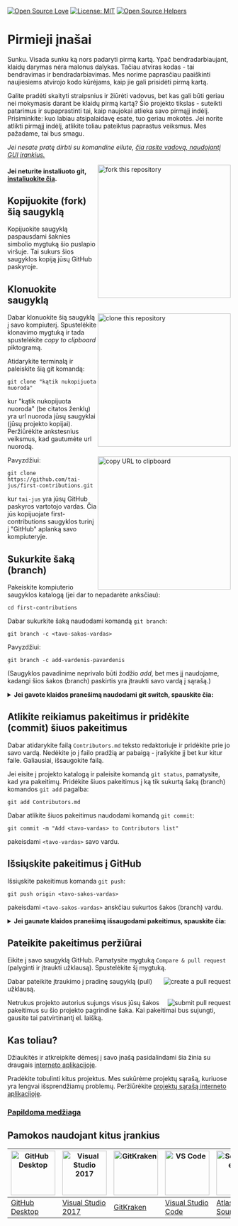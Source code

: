 [![Open Source Love](https://badges.frapsoft.com/os/v1/open-source.svg?v=103)](https://github.com/ellerbrock/open-source-badges/)
[![License: MIT](https://img.shields.io/badge/License-MIT-green.svg)](https://opensource.org/licenses/MIT)
[![Open Source Helpers](https://www.codetriage.com/roshanjossey/first-contributions/badges/users.svg)](https://www.codetriage.com/roshanjossey/first-contributions)

# Pirmieji įnašai

Sunku. Visada sunku ką nors padaryti pirmą kartą. Ypač bendradarbiaujant, klaidų darymas nėra malonus dalykas. Tačiau atviras kodas - tai bendravimas ir bendradarbiavimas. Mes norime paprasčiau paaiškinti naujiesiems atvirojo kodo kūrėjams, kaip jie gali prisidėti pirmą kartą.

Galite pradėti skaityti straipsnius ir žiūrėti vadovus, bet kas gali būti geriau nei mokymasis darant be klaidų pirmą kartą? Šio projekto tikslas - suteikti patarimus ir supaprastinti tai, kaip naujokai atlieka savo pirmąjį indėlį. Prisiminkite: kuo labiau atsipalaidavę esate, tuo geriau mokotės. Jei norite atlikti pirmąjį indėlį, atlikite toliau pateiktus paprastus veiksmus. Mes pažadame, tai bus smagu.

_Jei nesate pratę dirbti su komandine eilute, [čia rasite vadovą, naudojantį GUI įrankius.](#tutorials-using-other-tools)_

<img align="right" width="300" src="https://firstcontributions.github.io/assets/Readme/fork.png" alt="fork this repository" />

#### Jei neturite instaliuoto git, [instaliuokite čia](https://help.github.com/articles/set-up-git/).

## Kopijuokite (fork) šią saugyklą

Kopijuokite saugyklą paspausdami šaknies simbolio mygtuką šio puslapio viršuje.
Tai sukurs šios saugyklos kopiją jūsų GitHub paskyroje.

## Klonuokite saugyklą

<img align="right" width="300" src="https://firstcontributions.github.io/assets/Readme/clone.png" alt="clone this repository" />

Dabar klonuokite šią saugyklą į savo kompiuterį. Spustelėkite klonavimo mygtuką ir tada spustelėkite _copy to clipboard_ piktogramą.

Atidarykite terminalą ir paleiskite šią git komandą:

```
git clone "kątik nukopijuota nuoroda"
```

kur "kątik nukopijuota nuoroda" (be citatos ženklų) yra url nuoroda jūsų saugyklai (jūsų projekto kopijai). Peržiūrėkite ankstesnius veiksmus, kad gautumėte url nuorodą.

<img align="right" width="300" src="https://firstcontributions.github.io/assets/Readme/copy-to-clipboard.png" alt="copy URL to clipboard" />

Pavyzdžiui:

```
git clone https://github.com/tai-jus/first-contributions.git
```

kur `tai-jus` yra jūsų GitHub paskyros vartotojo vardas. Čia jūs kopijuojate first-contributions saugyklos turinį į "GitHub" aplanką savo kompiuteryje.

## Sukurkite šaką (branch)

Pakeiskite kompiuterio saugyklos katalogą (jei dar to nepadarėte anksčiau):

```
cd first-contributions
```

Dabar sukurkite šaką naudodami komandą `git branch`:

```
git branch -c <tavo-sakos-vardas>
```

Pavyzdžiui:

```
git branch -c add-vardenis-pavardenis
```

(Saugyklos pavadinime neprivalo būti žodžio _add_, bet mes jį naudojame, kadangi šios šakos (branch) paskirtis yra įtraukti savo vardą į sąrašą.)

<details>
<summary> <strong>Jei gavote klaidos pranešimą naudodami git switch, spauskite čia:</strong> </summary>

Jei klaidos pranešimas yra "Git: `switch` is not a git command. See `git –help`", tikėtinai naudojate seną git versiją.

Tokiu atveju bandykite `git checkout`:

```bash
git checkout -b add-vardenis-pavardenis
```

</details>

## Atlikite reikiamus pakeitimus ir pridėkite (commit) šiuos pakeitimus

Dabar atidarykite failą `Contributors.md` teksto redaktoriuje ir pridėkite prie jo savo vardą. Nedėkite jo į failo pradžią ar pabaigą - įrašykite jį bet kur kitur faile. Galiausiai, išsaugokite failą.

Jei eisite į projekto katalogą ir paleisite komandą `git status`, pamatysite, kad yra pakeitimų. Pridėkite šiuos pakeitimus į ką tik sukurtą šaką (branch) komandos `git add` pagalba:

```
git add Contributors.md
```

Dabar atlikite šiuos pakeitimus naudodami komandą `git commit`:

```
git commit -m "Add <tavo-vardas> to Contributors list"
```

pakeisdami `<tavo-vardas>` savo vardu.

## Išsiųskite pakeitimus į GitHub

Išsiųskite pakeitimus komanda `git push`:

```
git push origin <tavo-sakos-vardas>
```

pakeisdami `<tavo-sakos-vardas>` anskčiau sukurtos šakos (branch) vardu.

<details>
<summary> <strong>Jei gaunate klaidos pranešimą išsaugodami pakeitimus, spauskite čia:</strong> </summary>

- ### Autentifikacijos klaida

       <pre>remote: Support for password authentication was removed on August 13, 2021. Please use a personal access token instead.

  remote: Please see https://github.blog/2020-12-15-token-authentication-requirements-for-git-operations/ for more information.
  fatal: Authentication failed for 'https://github.com/<your-username>/first-contributions.git/'</pre>
  [GitHub vadovas](https://docs.github.com/en/authentication/connecting-to-github-with-ssh/adding-a-new-ssh-key-to-your-github-account) padės jums sugeneruoti ir sukonfiguruoti SSH raktą savo paskyroje.

  Taip pat, galbūt norėsite pabandyti 'git remote -v', skirtą patikrintite savo nuotolinį adresą (remote address).

  Jei jis atrodo taip ar panašiai:
    <pre>origin	https://github.com/your-username/your_repo.git (fetch)
    origin	https://github.com/your-username/your_repo.git (push)</pre>

  pakeiskite jį, naudodami komandą:

  ```bash
  git remote set-url origin git@github.com:your-username/your_repo.git
  ```

  Kitu atveju jūsų vis tiek sulauksite klausimo apie savo vartotojo vardą ir slaptažodį ir sulauksite autentifikacijos klaidos.
  </details>

## Pateikite pakeitimus peržiūrai

Eikite į savo saugyklą GitHub. Pamatysite mygtuką `Compare & pull request` (palyginti ir įtraukti užklausą). Spustelėkite šį mygtuką.

<img style="float: right;" src="https://firstcontributions.github.io/assets/Readme/compare-and-pull.png" alt="create a pull request" />

Dabar pateikite įtraukimo į pradinę saugyklą (pull) užklausą.

<img style="float: right;" src="https://firstcontributions.github.io/assets/Readme/submit-pull-request.png" alt="submit pull request" />

Netrukus projekto autorius sujungs visus jūsų šakos pakeitimus su šio projekto pagrindine šaka. Kai pakeitimai bus sujungti, gausite tai patvirtinantį el. laišką.

## Kas toliau?

Džiaukitės ir atkreipkite dėmesį į savo įnašą pasidalindami šia žinia su draugais [interneto aplikacijoje](https://firstcontributions.github.io/#social-share).

Pradėkite tobulinti kitus projektus. Mes sukūrėme projektų sąrašą, kuriuose yra lengvai išsprendžiamų problemų. Peržiūrėkite [projektų sąrašą interneto aplikacijoje](https://firstcontributions.github.io/#project-list).

### [ Papildoma medžiaga ](../additional-material/git_workflow_scenarios/additional-material.md)

## Pamokos naudojant kitus įrankius

| <a href="../gui-tool-tutorials/github-desktop-tutorial.md"><img alt="GitHub Desktop" src="https://desktop.github.com/images/desktop-icon.svg" width="100"></a> | <a href="../gui-tool-tutorials/github-windows-vs2017-tutorial.md"><img alt="Visual Studio 2017" src="https://upload.wikimedia.org/wikipedia/commons/c/cd/Visual_Studio_2017_Logo.svg" width="100"></a> | <a href="../gui-tool-tutorials/gitkraken-tutorial.md"><img alt="GitKraken" src="https://firstcontributions.github.io/assets/gui-tool-tutorials/gitkraken-tutorial/gk-icon.png" width="100"></a> | <a href="../gui-tool-tutorials/github-windows-vs-code-tutorial.md"><img alt="VS Code" src="https://upload.wikimedia.org/wikipedia/commons/1/1c/Visual_Studio_Code_1.35_icon.png" width=100></a> | <a href="../gui-tool-tutorials/sourcetree-macos-tutorial.md"><img alt="Sourcetree App" src="https://wac-cdn.atlassian.com/dam/jcr:81b15cde-be2e-4f4a-8af7-9436f4a1b431/Sourcetree-icon-blue.svg" width=100></a> | <a href="../gui-tool-tutorials/github-windows-intellij-tutorial.md"><img alt="IntelliJ IDEA" src="https://upload.wikimedia.org/wikipedia/commons/thumb/9/9c/IntelliJ_IDEA_Icon.svg/512px-IntelliJ_IDEA_Icon.svg.png" width=100></a> |
| -------------------------------------------------------------------------------------------------------------------------------------------------------------- | ------------------------------------------------------------------------------------------------------------------------------------------------------------------------------------------------------ | ----------------------------------------------------------------------------------------------------------------------------------------------------------------------------------------------- | ----------------------------------------------------------------------------------------------------------------------------------------------------------------------------------------------- | --------------------------------------------------------------------------------------------------------------------------------------------------------------------------------------------------------------- | ----------------------------------------------------------------------------------------------------------------------------------------------------------------------------------------------------------------------------------- |
| [GitHub Desktop](../gui-tool-tutorials/github-desktop-tutorial.md)                                                                                             | [Visual Studio 2017](../gui-tool-tutorials/github-windows-vs2017-tutorial.md)                                                                                                                          | [GitKraken](../gui-tool-tutorials/gitkraken-tutorial.md)                                                                                                                                        | [Visual Studio Code](../gui-tool-tutorials/github-windows-vs-code-tutorial.md)                                                                                                                  | [Atlassian Sourcetree](../gui-tool-tutorials/sourcetree-macos-tutorial.md)                                                                                                                                      | [IntelliJ IDEA](../gui-tool-tutorials/github-windows-intellij-tutorial.md)                                                                                                                                                          |
